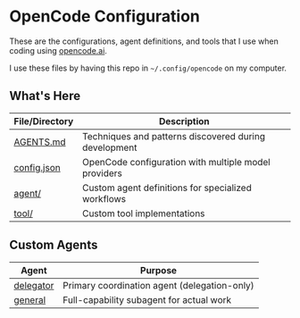 # OpenCode Configuration

These are the configurations, agent definitions, and tools that I use when coding using [opencode.ai](https://opencode.ai/).

I use these files by having this repo in `~/.config/opencode` on my computer.

## What's Here

| File/Directory             | Description                                           |
| -------------------------- | ----------------------------------------------------- |
| [AGENTS.md](AGENTS.md)     | Techniques and patterns discovered during development |
| [config.json](config.json) | OpenCode configuration with multiple model providers  |
| [agent/](agent/)           | Custom agent definitions for specialized workflows    |
| [tool/](tool/)             | Custom tool implementations                           |

## Custom Agents

| Agent                           | Purpose                                      |
| ------------------------------- | -------------------------------------------- |
| [delegator](agent/delegator.md) | Primary coordination agent (delegation-only) |
| [general](agent/general.md)     | Full-capability subagent for actual work     |
